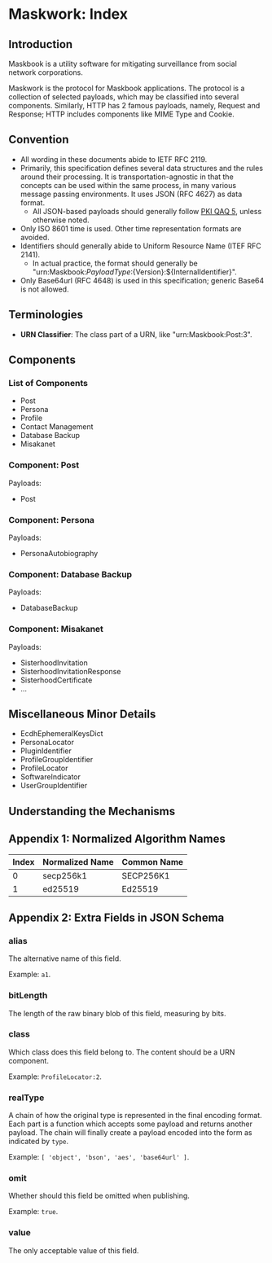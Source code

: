 # Maskwork: Index

## Introduction

Maskbook is a utility software for mitigating surveillance from social network corporations.

Maskwork is the protocol for Maskbook applications. The protocol is a collection of selected payloads, which may be classified into several components. Similarly, HTTP has 2 famous payloads, namely, Request and Response; HTTP includes components like MIME Type and Cookie.

## Convention

- All wording in these documents abide to IETF RFC 2119.
- Primarily, this specification defines several data structures and the rules around their processing. It is transportation-agnostic in that the concepts can be used within the same process, in many various message passing environments. It uses JSON (RFC 4627) as data format.
    - All JSON-based payloads should generally follow [PKI QAQ 5](https://github.com/neruthes/PKI-QAQ/issues/5), unless otherwise noted.
- Only ISO 8601 time is used. Other time representation formats are avoided.
- Identifiers should generally abide to Uniform Resource Name (ITEF RFC 2141).
    - In actual practice, the format should generally be "urn:Maskbook:${PayloadType}:${Version}:${InternalIdentifier}".
- Only Base64url (RFC 4648) is used in this specification; generic Base64 is not allowed.

## Terminologies

- **URN Classifier**: The class part of a URN, like "urn:Maskbook:Post:3".

## Components

### List of Components

- Post
- Persona
- Profile
- Contact Management
- Database Backup
- Misakanet

### Component: Post

Payloads:

- Post

### Component: Persona

Payloads:

- PersonaAutobiography

### Component: Database Backup

Payloads:

- DatabaseBackup

### Component: Misakanet

Payloads:

- SisterhoodInvitation
- SisterhoodInvitationResponse
- SisterhoodCertificate
- ...

## Miscellaneous Minor Details

- EcdhEphemeralKeysDict
- PersonaLocator
- PluginIdentifier
- ProfileGroupIdentifier
- ProfileLocator
- SoftwareIndicator
- UserGroupIdentifier

## Understanding the Mechanisms

## Appendix 1: Normalized Algorithm Names

Index   | Normalized Name | Common Name
------- | --------------- | -----------
0       | secp256k1       | SECP256K1
1       | ed25519         | Ed25519

## Appendix 2: Extra Fields in JSON Schema

### alias

The alternative name of this field.

Example: `a1`.

### bitLength

The length of the raw binary blob of this field, measuring by bits.

### class

Which class does this field belong to. The content should be a URN component.

Example: `ProfileLocator:2`.

### realType

A chain of how the original type is represented in the final encoding format. Each part is a function which accepts some payload and returns another payload. The chain will finally create a payload encoded into the form as indicated by `type`.

Example: `[ 'object', 'bson', 'aes', 'base64url' ]`.

### omit

Whether should this field be omitted when publishing.

Example: `true`.

### value

The only acceptable value of this field.
